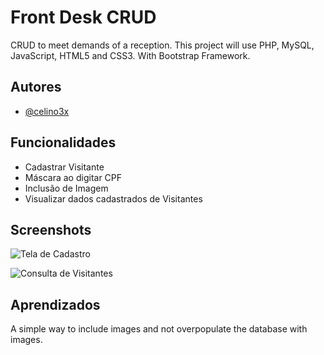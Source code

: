 # Front Desk CRUD

CRUD to meet demands of a reception.
This project will use PHP, MySQL, JavaScript, HTML5 and CSS3. With Bootstrap Framework.


## Autores

- [@celino3x](https://www.github.com/celino3x)


## Funcionalidades

- Cadastrar Visitante
- Máscara ao digitar CPF
- Inclusão de Imagem
- Visualizar dados cadastrados de Visitantes

## Screenshots
![Tela de Cadastro](https://user-images.githubusercontent.com/8905515/217315687-471434cc-0ae8-4980-8b14-6c9ef6fab8bb.PNG)

![Consulta de Visitantes](https://user-images.githubusercontent.com/8905515/217315740-1cc1abac-f541-45f6-8a0c-315e210c05a3.PNG)


## Aprendizados

A simple way to include images and not overpopulate the database with images.
